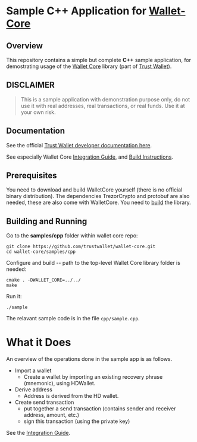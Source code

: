 # Sample C++ Application for [Wallet-Core](https://github.com/trustwallet/wallet-core)

## Overview

This repository contains a simple but complete **C++** sample application, for demostrating usage of the
[Wallet Core](https://github.com/trustwallet/wallet-core) library (part of [Trust Wallet](https://trustwallet.com)).

## DISCLAIMER

> This is a sample application with demonstration purpose only,
> do not use it with real addresses, real transactions, or real funds.
> Use it at your own risk.

## Documentation

See the official [Trust Wallet developer documentation here](https://developer.trustwallet.com).

See especially Wallet Core
[Integration Guide](https://developer.trustwallet.com/wallet-core/integration-guide),
and [Build Instructions](https://developer.trustwallet.com/wallet-core/building).

## Prerequisites

You need to download and build WalletCore yourself
(there is no official binary distribution).
The dependencies TrezorCrypto and protobuf are also needed, these are also come with WalletCore.
You need to [build](https://developer.trustwallet.com/wallet-core/building) the library.


## Building and Running

Go to the **samples/cpp** folder within wallet core repo:

```shell
git clone https://github.com/trustwallet/wallet-core.git
cd wallet-core/samples/cpp
```

Configure and build -- path to the top-level Wallet Core library folder is needed:

```shell
cmake . -DWALLET_CORE=../../
make
```

Run it:

```shell
./sample
```

The relavant sample code is in the file `cpp/sample.cpp`.

# What it Does

An overview of the operations done in the sample app is as follows.

* Import a wallet
  * Create a wallet by importing an existing recovery phrase (mnemonic), using HDWallet.
* Derive address
  * Address is derived from the HD wallet.
* Create send transaction
  * put together a send transaction (contains sender and receiver address, amount, etc.)
  * sign this transaction (using the private key)

See the [Integration Guide](https://developer.trustwallet.com/wallet-core/integration-guide).
